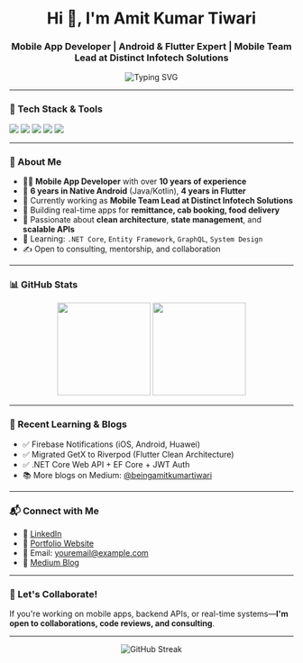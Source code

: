 <h1 align="center">Hi 👋, I'm Amit Kumar Tiwari</h1>
<h3 align="center">Mobile App Developer | Android & Flutter Expert | Mobile Team Lead at Distinct Infotech Solutions</h3>

<p align="center">
  <img src="https://readme-typing-svg.demolab.com?font=Fira+Code&size=22&pause=1000&center=true&width=435&lines=10%2B+Years+in+Mobile+Development;Flutter+%7C+Android+%7C+Firebase+Expert;Team+Lead+%7C+Clean+Architecture+Advocate;Always+learning+%7C+Always+building" alt="Typing SVG" />
</p>

---

### 🔧 Tech Stack & Tools
<p align="left">
  <img src="https://img.shields.io/badge/Flutter-02569B?style=flat&logo=flutter&logoColor=white" />
  <img src="https://img.shields.io/badge/Android-3DDC84?style=flat&logo=android&logoColor=white" />
  <img src="https://img.shields.io/badge/Kotlin-7F52FF?style=flat&logo=kotlin&logoColor=white" />
  <img src="https://img.shields.io/badge/ASP.NET_Core-512BD4?style=flat&logo=dotnet&logoColor=white" />
  <img src="https://img.shields.io/badge/GitHub-181717?style=flat&logo=github&logoColor=white" />
</p>

---

### 🚀 About Me
- 👨‍💻 **Mobile App Developer** with over **10 years of experience**
- 🔁 **6 years in Native Android** (Java/Kotlin), **4 years in Flutter**
- 💼 Currently working as **Mobile Team Lead at Distinct Infotech Solutions**
- 🧾 Building real-time apps for **remittance, cab booking, food delivery**
- 🧠 Passionate about **clean architecture**, **state management**, and **scalable APIs**
- 🧩 Learning: `.NET Core`, `Entity Framework`, `GraphQL`, `System Design`
- ✍️ Open to consulting, mentorship, and collaboration

---

### 📊 GitHub Stats

<p align="center">
  <img src="https://github-readme-stats.vercel.app/api?username=amitkumar&show_icons=true&theme=radical" height="165" />
  <img src="https://github-readme-stats.vercel.app/api/top-langs/?username=amitkumar&layout=compact&theme=radical" height="165" />
</p>

---

### 🧠 Recent Learning & Blogs

- ✅ Firebase Notifications (iOS, Android, Huawei)
- ✅ Migrated GetX to Riverpod (Flutter Clean Architecture)
- ✅ .NET Core Web API + EF Core + JWT Auth
- 📚 More blogs on Medium: [@beingamitkumartiwari](https://beingamitkumartiwari.medium.com)

---

### 📬 Connect with Me

- 🔗 [LinkedIn](https://www.linkedin.com/in/amitkumartiwari)
- 💼 [Portfolio Website](https://amitkumartiwarimobiledeveloper.web.app/)
- 📧 Email: [youremail@example.com](mailto:amtechnovation@gmail.com)
- 📝 [Medium Blog](https://beingamitkumartiwari.medium.com)

---

### 🎯 Let's Collaborate!

If you're working on mobile apps, backend APIs, or real-time systems—**I'm open to collaborations, code reviews, and consulting**.

---

<p align="center">
  <img src="https://github-readme-streak-stats.herokuapp.com/?user=amitkumar&theme=radical" alt="GitHub Streak" />
</p>

